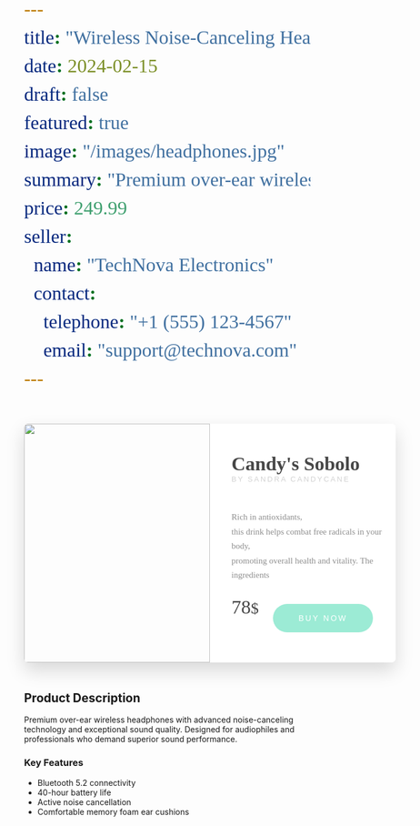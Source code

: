 ```yaml
---
title: "Wireless Noise-Canceling Headphones"
date: 2024-02-15
draft: false
featured: true
image: "/images/headphones.jpg"
summary: "Premium over-ear wireless headphones with advanced noise-canceling technology and exceptional sound quality"
price: 249.99
seller:
  name: "TechNova Electronics"
  contact:
    telephone: "+1 (555) 123-4567"
    email: "support@technova.com"
---
```


<style>
.wrapper {
  height: 420px;
  width: 654px;
  margin: 50px auto;
  border-radius: 7px 7px 7px 7px;
  /* VIA CSS MATIC https://goo.gl/cIbnS */
  -webkit-box-shadow: 0px 14px 32px 0px rgba(0, 0, 0, 0.15);
  -moz-box-shadow: 0px 14px 32px 0px rgba(0, 0, 0, 0.15);
  box-shadow: 0px 14px 32px 0px rgba(0, 0, 0, 0.15);
}

.product-img {
  float: left;
  height: 420px;
  width: 327px;
}

.product-img img {
  border-radius: 7px 0 0 7px;
}

.product-info {
  float: left;
  height: 420px;
  width: 327px;
  border-radius: 0 7px 10px 7px;
  background-color: #ffffff;
}

.product-text {
  height: 300px;
  width: 327px;
}

.product-text h1 {
  margin: 0 0 0 38px;
  padding-top: 52px;
  font-size: 34px;
  color: #474747;
}

.product-text h1,
.product-price-btn p {
  font-family: 'Bentham', serif;
}

.product-text h2 {
  margin: 0 0 47px 38px;
  font-size: 13px;
  font-family: 'Raleway', sans-serif;
  font-weight: 400;
  text-transform: uppercase;
  color: #d2d2d2;
  letter-spacing: 0.2em;
}

.product-text p {
  height: 125px;
  margin: 0 0 0 38px;
  font-family: 'Playfair Display', serif;
  color: #8d8d8d;
  line-height: 1.7em;
  font-size: 15px;
  font-weight: lighter;
  overflow: hidden;
}

.product-price-btn {
  height: 103px;
  width: 327px;
  margin-top: 17px;
  position: relative;
}

.product-price-btn p {
  display: inline-block;
  position: absolute;
  top: -13px;
  height: 50px;
  font-family: 'Trocchi', serif;
  margin: 0 0 0 38px;
  font-size: 28px;
  font-weight: lighter;
  color: #474747;
}

span {
  display: inline-block;
  height: 50px;
  font-family: 'Suranna', serif;
  font-size: 34px;
}

.product-price-btn button {
  float: right;
  display: inline-block;
  height: 50px;
  width: 176px;
  margin: 0 40px 0 16px;
  box-sizing: border-box;
  border: transparent;
  border-radius: 60px;
  font-family: 'Raleway', sans-serif;
  font-size: 14px;
  font-weight: 500;
  text-transform: uppercase;
  letter-spacing: 0.2em;
  color: #ffffff;
  background-color: #9cebd5;
  cursor: pointer;
  outline: none;
}

.product-price-btn button:hover {
  background-color: #79b0a1;
}
</style>

  <div class="wrapper">
    <div class="product-img">
      <img src="http://bit.ly/2tMBBTd" height="420" width="327">
    </div>
    <div class="product-info">
      <div class="product-text">
        <h1>Candy's Sobolo</h1>
        <h2>by Sandra Candycane</h2>
       <p>Rich in antioxidants,<br> this drink helps combat free radicals in your body,<br> promoting overall health and vitality. The ingredients<br> blend harmoniously,<br> allowing room for growth.</p>
      </div>
      <div class="product-price-btn">
        <p><span>78</span>$</p>
        <button type="button">buy now</button>
      </div>
    </div>
  </div>

## Product Description

Premium over-ear wireless headphones with advanced noise-canceling technology and exceptional sound quality. Designed for audiophiles and professionals who demand superior sound performance.

### Key Features

- Bluetooth 5.2 connectivity
- 40-hour battery life
- Active noise cancellation
- Comfortable memory foam ear cushions